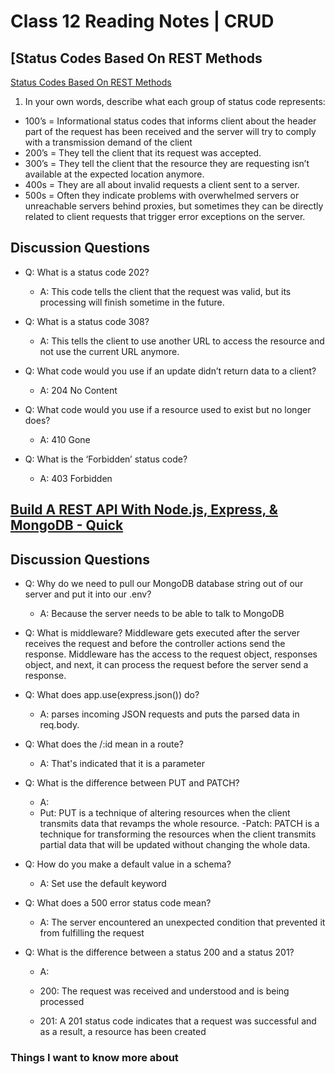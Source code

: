 # Class 12 Reading Notes | CRUD

## [Status Codes Based On REST Methods

[Status Codes Based On REST Methods](https://www.moesif.com/blog/technical/api-design/Which-HTTP-Status-Code-To-Use-For-Every-CRUD-App/)

1. In your own words, describe what each group of status code represents:

- 100’s = Informational status codes that informs client about the header part of the request has been received and the server will try to comply with a transmission demand of the client
- 200’s = They tell the client that its request was accepted.
- 300’s = They tell the client that the resource they are requesting isn’t available at the expected location anymore.
- 400s = They are all about invalid requests a client sent to a server.
- 500s = Often they indicate problems with overwhelmed servers or unreachable servers behind proxies, but sometimes they can be directly related to client requests that trigger error exceptions on the server.

## Discussion Questions

- Q: What is a status code 202?

  - A: This code tells the client that the request was valid, but its processing will finish sometime in the future.

- Q: What is a status code 308?

  - A: This tells the client to use another URL to access the resource and not use the current URL anymore.

- Q: What code would you use if an update didn’t return data to a client?

  - A: 204 No Content

- Q: What code would you use if a resource used to exist but no longer does?

  - A: 410 Gone

- Q: What is the ‘Forbidden’ status code?

  - A: 403 Forbidden

## [Build A REST API With Node.js, Express, & MongoDB - Quick](https://www.youtube.com/channel/UCFbNIlppjAuEX4znoulh0Cw)

## Discussion Questions

- Q: Why do we need to pull our MongoDB database string out of our server and put it into our .env?

  - A: Because the server needs to be able to talk to MongoDB

- Q: What is middleware? Middleware gets executed after the server receives the request and before the controller actions send the response. Middleware has the access to the request object, responses object, and next, it can process the request before the server send a response.

- Q: What does app.use(express.json()) do?

  - A: parses incoming JSON requests and puts the parsed data in req.body.

- Q: What does the /:id mean in a route?

  - A: That's indicated that it is a parameter

- Q: What is the difference between PUT and PATCH?

  - A:
  - Put: PUT is a technique of altering resources when the client transmits data that revamps the whole resource.
    -Patch: PATCH is a technique for transforming the resources when the client transmits partial data that will be updated without changing the whole data.

- Q: How do you make a default value in a schema?

  - A: Set use the default keyword

- Q: What does a 500 error status code mean?

  - A: The server encountered an unexpected condition that prevented it from fulfilling the request

- Q: What is the difference between a status 200 and a status 201?

  - A:

  - 200: The request was received and understood and is being processed

  - 201: A 201 status code indicates that a request was successful and as a result, a resource has been created

### Things I want to know more about
